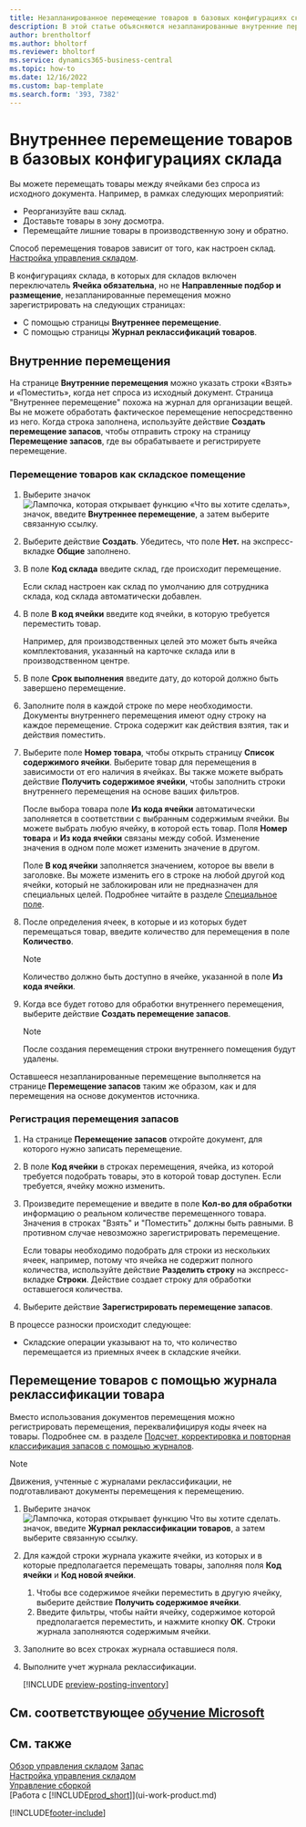 ```yaml
---
title: Незапланированное перемещение товаров в базовых конфигурациях склада
description: В этой статье объясняются незапланированные внутренние перемещения между ячейками без спроса из исходного документа.
author: brentholtorf
ms.author: bholtorf
ms.reviewer: bholtorf
ms.service: dynamics365-business-central
ms.topic: how-to
ms.date: 12/16/2022
ms.custom: bap-template
ms.search.form: '393, 7382'
---
```

# <a name="move-items-internally-in-basic-warehouse-configurations"></a>Внутреннее перемещение товаров в базовых конфигурациях склада

Вы можете перемещать товары между ячейками без спроса из исходного документа. Например, в рамках следующих мероприятий:

* Реорганизуйте ваш склад.
* Доставьте товары в зону досмотра.
* Перемещайте лишние товары в производственную зону и обратно. 

Способ перемещения товаров зависит от того, как настроен склад. [Настройка управления складом](warehouse-setup-warehouse.md).

В конфигурациях склада, в которых для складов включен переключатель **Ячейка обязательна**, но не **Направленные подбор и размещение**, незапланированные перемещения можно зарегистрировать на следующих страницах:  

* С помощью страницы **Внутреннее перемещение**.
* С помощью страницы **Журнал реклассификаций товаров**.  

## <a name="internal-movements"></a>Внутренние перемещения

На странице **Внутренние перемещения** можно указать строки «Взять» и «Поместить», когда нет спроса из исходный документ. Страница "Внутреннее перемещение" похожа на журнал для организации вещей. Вы не можете обработать фактическое перемещение непосредственно из него. Когда строка заполнена, используйте действие **Создать перемещение запасов**, чтобы отправить строку на страницу **Перемещение запасов**, где вы обрабатываете и регистрируете перемещение.

### <a name="to-move-items-as-an-internal-movement"></a>Перемещение товаров как складское помещение

1. Выберите значок ![Лампочка, которая открывает функцию «Что вы хотите сделать»](media/ui-search/search_small.png "Что вы хотите сделать"), значок, введите **Внутреннее перемещение**, а затем выберите связанную ссылку.  
2. Выберите действие **Создать**. Убедитесь, что поле **Нет.** на экспресс-вкладке **Общие** заполнено.
3. В поле **Код склада** введите склад, где происходит перемещение.  

    Если склад настроен как склад по умолчанию для сотрудника склада, код склада автоматически добавлен.  
4. В поле **В код ячейки** введите код ячейки, в которую требуется переместить товар.

    Например, для производственных целей это может быть ячейка комплектования, указанный на карточке склада или в производственном центре.  
5. В поле **Срок выполнения** введите дату, до которой должно быть завершено перемещение.  
6. Заполните поля в каждой строке по мере необходимости. Документы внутреннего перемещения имеют одну строку на каждое перемещение. Строка содержит как действия взятия, так и действия поместить.
7. Выберите поле **Номер товара**, чтобы открыть страницу **Список содержимого ячейки**. Выберите товар для перемещения в зависимости от его наличия в ячейках. Вы также можете выбрать действие **Получить содержимое ячейки**, чтобы заполнить строки внутреннего перемещения на основе ваших фильтров.  

    После выбора товара поле **Из кода ячейки** автоматически заполняется в соответствии с выбранным содержимым ячейки. Вы можете выбрать любую ячейку, в которой есть товар. Поля **Номер товара** и **Из кода ячейки** связаны между собой. Изменение значения в одном поле может изменить значение в другом.  

    Поле **В код ячейки** заполняется значением, которое вы ввели в заголовке. Вы можете изменить его в строке на любой другой код ячейки, который не заблокирован или не предназначен для специальных целей. Подробнее читайте в разделе [Специальное поле](warehouse-how-to-create-individual-bins.md#the-dedicated-field).  

8. После определения ячеек, в которые и из которых будет перемещаться товар, введите количество для перемещения в поле **Количество**.  

    > [!NOTE]  
    > Количество должно быть доступно в ячейке, указанной в поле **Из кода ячейки**.  

9. Когда все будет готово для обработки внутреннего перемещения, выберите действие **Создать перемещение запасов**.  

    > [!NOTE]  
    >  После создания перемещения строки внутреннего помещения будут удалены.  

Оставшееся незапланированные перемещение выполняется на странице **Перемещение запасов** таким же образом, как и для перемещения на основе документов источника.

### <a name="to-record-the-inventory-movement"></a>Регистрация перемещения запасов

1. На странице **Перемещение запасов** откройте документ, для которого нужно записать перемещение.  
2. В поле **Код ячейки** в строках перемещения, ячейка, из которой требуется подобрать товары, это в которой товар доступен. Если требуется, ячейку можно изменить.
3. Произведите перемещение и введите в поле **Кол-во для обработки** информацию о реальном количестве перемещенного товара. Значения в строках "Взять" и "Поместить" должны быть равными. В противном случае невозможно зарегистрировать перемещение.

    Если товары необходимо подобрать для строки из нескольких ячеек, например, потому что ячейка не содержит полного количества, используйте действие **Разделить строку** на экспресс-вкладке **Строки**. Действие создает строку для обработки оставшегося количества.  
4. Выберите действие **Зарегистрировать перемещение запасов**.  

В процессе разноски происходит следующее:

* Складские операции указывают на то, что количество перемещается из приемных ячеек в складские ячейки.

## <a name="to-move-items-with-the-item-reclassification-journal"></a>Перемещение товаров с помощью журнала реклассификации товара

Вместо использования документов перемещения можно регистрировать перемещения, переквалифицируя коды ячеек на товары. Подробнее см. в разделе [Подсчет, корректировка и повторная классификация запасов с помощью журналов](inventory-how-count-adjust-reclassify.md).

> [!NOTE]  
> Движения, учтенные с журналами реклассификации, не подготавливают документы перемещения к перемещению.  

1. Выберите значок ![Лампочка, которая открывает функцию Что вы хотите сделать.](media/ui-search/search_small.png "Что вы хотите сделать") значок, введите **Журнал реклассификации товаров**, а затем выберите связанную ссылку.  
2. Для каждой строки журнала укажите ячейки, из которых и в которые предполагается перемещать товары, заполняя поля **Код ячейки** и **Код новой ячейки**.  

    1. Чтобы все содержимое ячейки переместить в другую ячейку, выберите действие **Получить содержимое ячейки**.  
    2. Введите фильтры, чтобы найти ячейку, содержимое которой предполагается переместить, и нажмите кнопку **ОК**. Строки журнала заполняются содержимым ячейки.  
3. Заполните во всех строках журнала оставшиеся поля.
4. Выполните учет журнала реклассификации.  

    [!INCLUDE [preview-posting-inventory](includes/preview-posting-inventory.md)]

## <a name="see-related-microsoft-training"></a>См. соответствующее [обучение Microsoft](/training/modules/manage-internal-warehouse-processes/)

## <a name="see-also"></a>См. также

[Обзор управления складом](design-details-warehouse-management.md)
[Запас](inventory-manage-inventory.md)  
[Настройка управления складом](warehouse-setup-warehouse.md)  
[Управление сборкой](assembly-assemble-items.md)  
[Работа с [!INCLUDE[prod_short](includes/prod_short.md)]](ui-work-product.md)


[!INCLUDE[footer-include](includes/footer-banner.md)]
